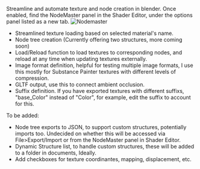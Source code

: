 Streamline and automate texture and node creation in blender. 
Once enabled, find the NodeMaster panel in the Shader Editor, under the options panel listed as a new tab.
![Nodemaster](https://user-images.githubusercontent.com/126746830/236106941-168c7fbd-fbbc-43ce-8d19-f44f1b198716.png)

- Streamlined texture loading based on selected material's name.
- Node tree creation (Currently offering two structures, more coming soon)
- Load/Reload function to load textures to corresponding nodes, and reload at any time when updating textures externally.
- Image format definition, helpful for testing multiple image formats, I use this mostly for Substance Painter textures with different levels of compression.
- GLTF output, use this to connect ambient occlusion. 
- Suffix definition. If you have exported textures with different suffixs, "base_Color" instead of "Color", for example, edit the suffix to account for this.

To be added:
- Node tree exports to JSON, to support custom structures, potentially imports too. Undecided on whether this will be accessed via File>Export/Import or from the NodeMaster panel in Shader Editor.
- Dynamic Structure list, to handle custom structures, these will be added to a folder in documents, Ideally.
- Add checkboxes for texture coordinantes, mapping, displacement, etc.
